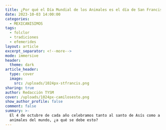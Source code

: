 ```yaml
---
title: ¿Por qué el Día Mundial de los Animales es el día de San Francisco de Asís?
date: 2023-10-03 14:00:00
categories:
  - MEXICANISIMOS
tags:
  - folclor
  - tradiciones
  - efemerides
layout: article
excerpt_separator: <!--more-->
mode: immersive
header:
  theme: dark
article_header:
  type: cover
  image:
    src: /uploads/1024px-stfrancis.png
sharing: true
author: Redacción TYSM
cover: /uploads/1024px-camilosesto.png
show_author_profile: false
comment: false
summary: >-
  El 4 de octubre de cada año celebramos tanto al santo de Asís como a los
  animales del mundo, ¿a qué se debe esto?
---
```

